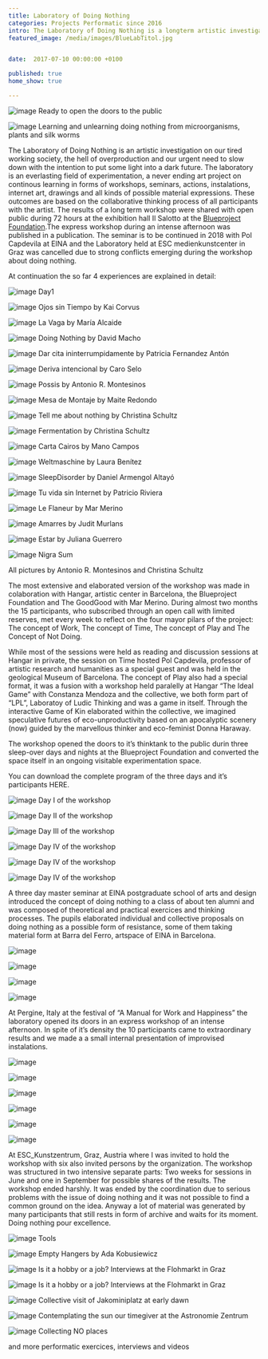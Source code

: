 ```yaml
---
title: Laboratory of Doing Nothing
categories: Projects Performatic since 2016
intro: The Laboratory of Doing Nothing is a longterm artistic investigation on our tired working society through collaborative thinktanks, interventions and instalations.
featured_image: /media/images/BlueLabTitol.jpg


date:  2017-07-10 00:00:00 +0100

published: true
home_show: true

---
```

![image](/media/images/BlueSala.jpg)
Ready to open the doors to the public

![image](/media/images/Blue0.jpg)
Learning and unlearning doing nothing from microorganisms, plants and silk worms

The Laboratory of Doing Nothing is an artistic investigation on our tired working society, the hell of overproduction and our urgent need to slow down with the intention to put some light into a dark future. The laboratory is an everlasting field of experimentation, a never ending art project on continous learning in forms of workshops, seminars, actions, instalations, internet art, drawings and all kinds of possible material expressions.
These outcomes are based on the collaborative thinking process of all participants with the artist. The results of a long term workshop were shared with open public during 72 hours at the exhibition hall Il Salotto at the [Blueproject Foundation](http://www.blueprojectfoundation.org/es/actividades/eventos/item/laboratorio-del-no-hacer).The express workshop during an intense afternoon was published in a publication. The seminar is to be continued in 2018 with Pol Capdevila at EINA and the Laboratory held at ESC medienkunstcenter in Graz was cancelled due to strong conflicts emerging during the workshop about doing nothing.

At continuation the so far 4 experiences are explained in detail:

![image](/media/images/BlueLab5.jpg)
Day1

![image](/media/images/Blue2.jpg)
Ojos sin Tiempo by Kai Corvus

![image](/media/images/BlueMaria.jpg)
La Vaga by María Alcaide

![image](/media/images/Blue3.jpg)
Doing Nothing by David Macho

![image](/media/images/Blue10Patri.jpg)
Dar cita ininterrumpidamente by Patricia Fernandez Antón

![image](/media/images/Blue6.jpg)
Deriva intencional by Caro Selo

![image](/media/images/Blue5.jpg)
Possis by Antonio R. Montesinos

![image](/media/images/Blue7.jpg)
Mesa de Montaje by Maite Redondo

![image](/media/images/Blue8.jpg)
Tell me about nothing by Christina Schultz

![image](/media/images/Blue9.jpg)
Fermentation by Christina Schultz

![image](/media/images/Blue4.jpg)
Carta Cairos by Mano Campos

![image](/media/images/Blue11.jpg)
Weltmaschine by Laura Benítez

![image](/media/images/Blue12.jpg)
SleepDisorder by Daniel Armengol Altayó

![image](/media/images/Blue13.jpg)
Tu vida sin Internet by Patricio Riviera

![image](/media/images/Blue9dibuix.jpg)
Le Flaneur by Mar Merino

![image](/media/images/Blue14.jpg)
Amarres by Judit Murlans

![image](/media/images/Blue15Juli.jpg)
Estar by Juliana Guerrero

![image](/media/images/Blue5nigra.jpg)
Nigra Sum

All pictures by Antonio R. Montesinos and Christina Schultz

The most extensive and elaborated version of the workshop was made in colaboration with Hangar, artistic center in Barcelona, the Blueproject Foundation and The GoodGood with Mar Merino. During almost two months the 15 participants, who subscribed through an open call with limited reserves, met every week to reflect on the four mayor pilars of the project: The concept of Work, The concept of Time, The concept of Play and The Concept of Not Doing.

While most of the sessions were held as reading and discussion sessions at Hangar in private, the session on Time hosted Pol Capdevila, professor of artistic research and humanities as a special guest and was held in the geological Museum of Barcelona.
The concept of Play also had a special format, it was a fusion with a workshop held paralelly at Hangar “The Ideal Game” with Constanza Mendoza and the collective, we both form part of “LPL”, Laboratoy of Ludic Thinking and was a game in itself. Through the interactive Game of Kin  elaborated within the collective, we imagined speculative futures of eco-unproductivity based on an apocalyptic scenery (now) guided by the marvellous thinker and eco-feminist Donna Haraway.

The workshop opened the doors to it’s thinktank to the public durin three sleep-over days and nights at the Blueproject Foundation and converted the space itself in an ongoing visitable experimentation space.

You can download the complete program of the three days and it’s participants HERE.

![image](/media/images/BlueLab1.jpg)
Day I of the workshop

![image](/media/images/BlueLab2a.jpg)
Day II of the workshop

![image](/media/images/BlueLab3.jpg)
Day III of the workshop

![image](/media/images/Blue4.jpg)
Day IV of the workshop

![image](/media/images/BlueLab4agame.jpg)
Day IV of the workshop

![image](/media/images/BlueLab4bgame.jpg)
Day IV of the workshop

A three day master seminar at EINA postgraduate school of arts and design introduced the concept of doing nothing to a class of about ten alumni and was composed of theoretical and practical exercices and thinking processes.
The pupils elaborated individual and collective proposals on doing nothing as a possible form of resistance, some of them taking material form at Barra del Ferro, artspace of EINA in Barcelona.

![image](/media/images/EinaTitol.jpg)


![image](/media/images/Eina5.jpg)


![image](/media/images/Eina4.jpg)


![image](/media/images/Eina2.jpg)

At Pergine, Italy at the festival of  “A Manual for Work and Happiness” the laboratory opened its doors in  an express workshop of an intense afternoon. In spite of it’s density the 10 participants came to extraordinary results and we made a a small internal presentation of improvised instalations.

![image](/media/images/Pergine2.jpg)


![image](/media/images/Pergine3.jpg)


![image](/media/images/Pergine5.jpg)


![image](/media/images/Pergine7.jpg)


![image](/media/images/Pergine4.jpg)


![image](/media/images/Pergine8.jpg)


At ESC_Kunstzentrum, Graz, Austria where I was invited to hold the workshop with six also invited persons by the organization. The workshop was structured in two intensive separate parts: Two weeks for sessions in June and  one in September for possible shares of the results.
The workshop ended harshly. It was ended by the coordination due to serious problems with the issue of doing nothing and it was not possible to find a common ground on the idea. Anyway a lot of material was generated by many participants that still rests in form of archive and waits for its moment. Doing nothing pour excellence.

![image](/media/images/ESC1.jpg)
Tools

![image](/media/images/ESC5.jpg)
Empty Hangers by Ada Kobusiewicz

![image](/media/images/ESC2.jpg)
Is it a hobby or a job? Interviews at the Flohmarkt in Graz

![image](/media/images/ESC3.jpg)
Is it a hobby or a job? Interviews at the Flohmarkt in Graz

![image](/media/images/ESC4.jpg)
Collective visit of Jakominiplatz at early dawn

![image](/media/images/ESC6.jpg)
Contemplating the sun our timegiver at the Astronomie Zentrum

![image](/media/images/ESC7.jpg)
Collecting NO places

and more performatic exercices, interviews and videos
